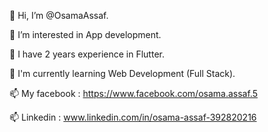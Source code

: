 👋 Hi, I’m @OsamaAssaf.

👀 I’m interested in App development.

🌱 I have 2 years experience in Flutter.

🌱 I'm currently learning Web Development (Full Stack).

📫 My facebook : https://www.facebook.com/osama.assaf.5

📫 Linkedin : www.linkedin.com/in/osama-assaf-392820216
